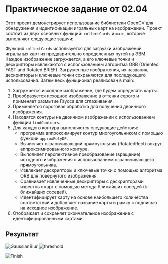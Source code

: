# Практическое задание от 02.04 

Этот проект демонстрирует использование библиотеки OpenCV для обнаружения и идентификации игральных карт на изображении. Проект состоит из двух основных функций: `collectCards` и `main`, которые выполняют следующие задачи:

Функция `collectCards` используется для загрузки изображений игральных карт из предварительно определенных путей на ЭВМ. Каждое изображение загружается, а его ключевые точки и дескрипторы извлекаются с использованием алгоритма ORB (Oriented FAST and Rotated BRIEF). Загруженные изображения, их названия, дескрипторы и ключевые точки сохраняются для последующего использования. Затем весь функционал реализован в main: 

1. Загружается исходное изображение, где будем определять карты.
2. Преобразуется исходное изображение в оттенки серого и применяет размытие Гаусса для сглаживания.
3. Применяется пороговая обработка для получения двоичного изображения.
4. Находятся контуры на двоичном изображении с использованием функции `findContours`.
5. Для каждого контура выполняются следующие действия:
   - программа аппроксимирует контур многоугольником с помощью функции `approxPolyDP`.
   - Вычисляет ограничивающий прямоугольник (RotatedRect) вокруг аппроксимированного контура.
   - Выполняет перспективное преобразование (вращение) исходного изображения с использованием ограничивающего прямоугольника.
   - Извлекает дескрипторы и ключевые точки с помощью алгоритма ORB для повернутого изображения.
   - Сравнивает извлеченные дескрипторы с дескрипторами известных карт с помощью метода ближайших соседей (k-ближайших соседей).
   - Идентифицирует карту на основе наибольшего количества соответствий и добавляет название карты и рамку с подписью на исходное изображение.
6. Отображает и сохраняет окончательное изображение с идентифицированными картами.

## Результат
![GaussianBlur](https://github.com/AnyaKononova/OpenCV_02.04/assets/82609324/32cf60df-f7ec-493b-81f9-ffab7ffabe15)
![threshold](https://github.com/AnyaKononova/OpenCV_02.04/assets/82609324/32395634-c723-4556-be18-1ba5630445dd)

![Finish](https://github.com/AnyaKononova/OpenCV_02.04/assets/82609324/4299f44b-b15d-4993-a83a-edb19e6a4393)



